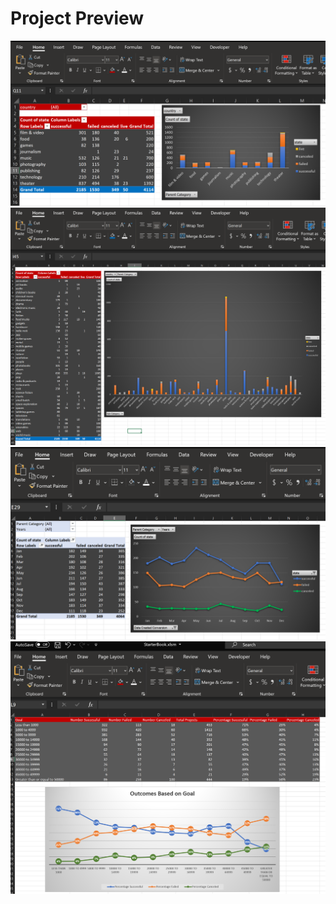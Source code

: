 # Project Preview
![Excel1](Screenshots/PivotTable1.PNG)
![Excel2](Screenshots/PivotTable2.PNG)
![Excel3](Screenshots/PivotTable3.PNG)
![Excel4](Screenshots/OutcomeBasedOnGoalPNG.PNG)
